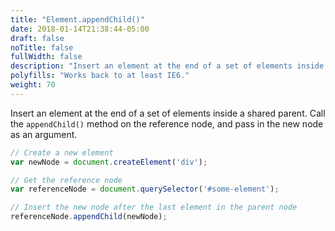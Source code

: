 ```yaml
---
title: "Element.appendChild()"
date: 2018-01-14T21:38:44-05:00
draft: false
noTitle: false
fullWidth: false
description: "Insert an element at the end of a set of elements inside a shared parent."
polyfills: "Works back to at least IE6."
weight: 70
---
```


Insert an element at the end of a set of elements inside a shared parent. Call the `appendChild()` method on the reference node, and pass in the new node as an argument.

```javascript
// Create a new element
var newNode = document.createElement('div');

// Get the reference node
var referenceNode = document.querySelector('#some-element');

// Insert the new node after the last element in the parent node
referenceNode.appendChild(newNode);
```